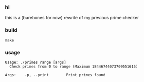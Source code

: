 ### hi
this is a (barebones for now) rewrite of my previous prime checker

### build
`make`

### usage
```
Usage: ./primes range [args]
  Check primes from 0 to range (Maximum 18446744073709551615)

Args:    -p, --print        Print primes found
```

